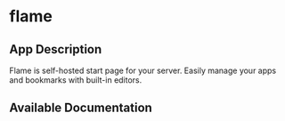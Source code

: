 # flame

## App Description

Flame is self-hosted start page for your server. Easily manage your apps and bookmarks with built-in editors.

## Available Documentation

